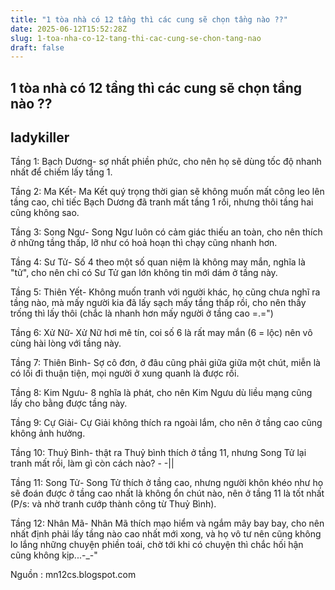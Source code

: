 ```yaml
---
title: "1 tòa nhà có 12 tầng thì các cung sẽ chọn tầng nào ??"
date: 2025-06-12T15:52:28Z
slug: 1-toa-nha-co-12-tang-thi-cac-cung-se-chon-tang-nao
draft: false
---
```


## 1 tòa nhà có 12 tầng thì các cung sẽ chọn tầng nào ??

## ladykiller

Tầng 1: Bạch Dương- sợ nhất phiền phức, cho nên họ sẽ dùng tốc độ nhanh nhất để chiếm lấy tầng 1.
 
 Tầng 2: Ma Kết- Ma Kết quý trọng thời gian sẽ không muốn mất công leo lên tầng cao, chỉ tiếc Bạch Dương đã tranh mất tầng 1 rồi, nhưng thôi tầng hai cũng không sao.
 
 Tầng 3: Song Ngư- Song Ngư luôn có cảm giác thiếu an toàn, cho nên thích ở những tầng thấp, lỡ như có hoả hoạn thì chạy cũng nhanh hơn.
 
 Tầng 4: Sư Tử- Số 4 theo một số quan niệm là không may mắn, nghĩa là "tử", cho nên chỉ có Sư Tử gan lớn không tin mới dám ở tầng này.
 
 Tầng 5: Thiên Yết- Không muốn tranh với người khác, họ cũng chưa nghĩ ra tầng nào, mà mấy người kia đã lấy sạch mấy tầng thấp rồi, cho nên thấy trống thì lấy thôi (chắc là nhanh hơn mấy người ở tầng cao =.=")
 
 Tầng 6: Xử Nữ- Xử Nữ hơi mê tín, coi số 6 là rất may mắn (6 = lộc) nên vô cùng hài lòng với tầng này.
 
 Tầng 7: Thiên Bình- Sợ cô đơn, ở đâu cũng phải giữa giữa một chút, miễn là có lối đi thuận tiện, mọi người ở xung quanh là được rồi.
 
 Tầng 8: Kim Ngưu- 8 nghĩa là phát, cho nên Kim Ngưu dù liều mạng cũng lấy cho bằng được tầng này.
 
 Tầng 9: Cự Giải- Cự Giải không thích ra ngoài lắm, cho nên ở tầng cao cũng không ảnh hưởng.
 
 Tầng 10: Thuỷ Bình- thật ra Thuỷ bình thích ở tầng 11, nhưng Song Tử lại tranh mất rồi, làm gì còn cách nào? - -||
 
 Tầng 11: Song Tử- Song Tử thích ở tầng cao, nhưng người khôn khéo như họ sẽ đoán được ở tầng cao nhất là không ổn chút nào, nên ở tầng 11 là tốt nhất (P/s: và nhờ tranh cướp thành công từ Thuỷ Bình).
 
 Tầng 12: Nhân Mã- Nhân Mã thích mạo hiểm và ngắm mây bay bay, cho nên nhất định phải lấy tầng nào cao nhất mới xong, và họ vô tư nên cũng không lo lắng những chuyện phiền toái, chờ tới khi có chuyện thì chắc hối hận cũng không kịp...-_-"
 
Nguồn : mn12cs.blogspot.com